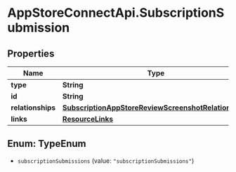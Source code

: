 # AppStoreConnectApi.SubscriptionSubmission

## Properties

Name | Type | Description | Notes
------------ | ------------- | ------------- | -------------
**type** | **String** |  | 
**id** | **String** |  | 
**relationships** | [**SubscriptionAppStoreReviewScreenshotRelationships**](SubscriptionAppStoreReviewScreenshotRelationships.md) |  | [optional] 
**links** | [**ResourceLinks**](ResourceLinks.md) |  | [optional] 



## Enum: TypeEnum


* `subscriptionSubmissions` (value: `"subscriptionSubmissions"`)




